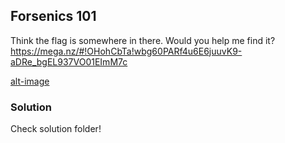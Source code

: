 ## Forsenics 101
Think the flag is somewhere in there. 
Would you help me find it? https://mega.nz/#!OHohCbTa!wbg60PARf4u6E6juuvK9-aDRe_bgEL937VO01EImM7c

[alt-image](image.jpg)

### Solution

Check solution folder!
